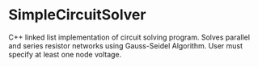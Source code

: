 # SimpleCircuitSolver
C++ linked list implementation of circuit solving program. Solves parallel and series resistor networks using Gauss-Seidel Algorithm. User must specify at least one node voltage.
